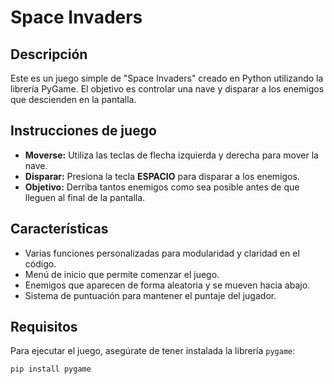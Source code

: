 # Space Invaders

## Descripción
Este es un juego simple de "Space Invaders" creado en Python utilizando la librería PyGame. El objetivo es controlar una nave y disparar a los enemigos que descienden en la pantalla.

## Instrucciones de juego
- **Moverse:** Utiliza las teclas de flecha izquierda y derecha para mover la nave.
- **Disparar:** Presiona la tecla **ESPACIO** para disparar a los enemigos.
- **Objetivo:** Derriba tantos enemigos como sea posible antes de que lleguen al final de la pantalla.

## Características
- Varias funciones personalizadas para modularidad y claridad en el código.
- Menú de inicio que permite comenzar el juego.
- Enemigos que aparecen de forma aleatoria y se mueven hacia abajo.
- Sistema de puntuación para mantener el puntaje del jugador.

## Requisitos
Para ejecutar el juego, asegúrate de tener instalada la librería `pygame`:
```bash
pip install pygame
